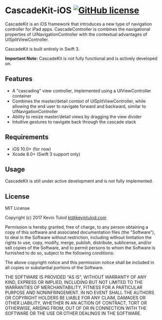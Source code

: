 # CascadeKit-iOS [![GitHub license](https://img.shields.io/badge/license-MIT-blue.svg)](https://raw.githubusercontent.com/kevintulod/CascadeKit-iOS/master/LICENSE)

CascadeKit is an iOS framework that introduces a new type of navigation controller for iPad apps. CascadeController is combines the navigational properties of UINavigationController with the contextual advantages of UISplitViewController.

CascadeKit is built entirely in Swift 3.

**Important Note:** CascadeKit is not fully functional and is actively developed on.

## Features

* A "cascading" view controller, implemented using a UIViewController container
* Combines the master/detail context of UISplitViewController, while allowing the end user to navigate forward and backward, similar to UINavigationController
* Ability to resize master/detail views by dragging the view divider
* Intuitive gestures to navigate back through the cascade stack

## Requirements

* iOS 10.0+ (for now)
* Xcode 8.0+ (Swift 3 support only)

## Usage

CascadeKit is still under active development and is not fully implemented.

## License

MIT License

Copyright (c) 2017 Kevin Tulod <kt@kevintulod.com>

Permission is hereby granted, free of charge, to any person obtaining a copy of this software and associated documentation files (the "Software"), to deal in the Software without restriction, including without limitation the rights to use, copy, modify, merge, publish, distribute, sublicense, and/or sell copies of the Software, and to permit persons to whom the Software is furnished to do so, subject to the following conditions:

The above copyright notice and this permission notice shall be included in all copies or substantial portions of the Software.

THE SOFTWARE IS PROVIDED "AS IS", WITHOUT WARRANTY OF ANY KIND, EXPRESS OR IMPLIED, INCLUDING BUT NOT LIMITED TO THE WARRANTIES OF MERCHANTABILITY, FITNESS FOR A PARTICULAR PURPOSE AND NONINFRINGEMENT. IN NO EVENT SHALL THE AUTHORS OR COPYRIGHT HOLDERS BE LIABLE FOR ANY CLAIM, DAMAGES OR OTHER LIABILITY, WHETHER IN AN ACTION OF CONTRACT, TORT OR OTHERWISE, ARISING FROM, OUT OF OR IN CONNECTION WITH THE SOFTWARE OR THE USE OR OTHER DEALINGS IN THE SOFTWARE.

